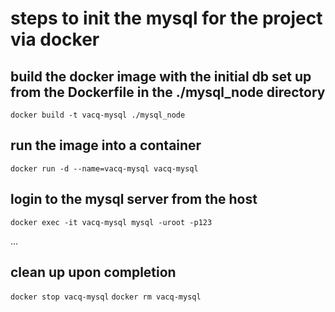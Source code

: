 # steps to init the mysql for the project via docker

## build the docker image with the initial db set up from the Dockerfile in the ./mysql_node directory
`docker build -t vacq-mysql ./mysql_node`

## run the image into a container
`docker run -d --name=vacq-mysql vacq-mysql`

## login to the mysql server from the host
`docker exec -it vacq-mysql mysql -uroot -p123`

...

## clean up upon completion
`docker stop vacq-mysql`
`docker rm vacq-mysql`